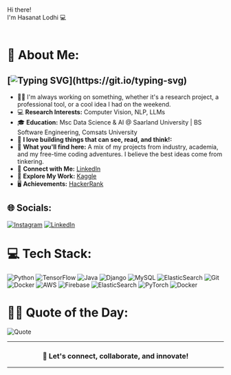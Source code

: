 <abc>

  <br>Hi there!
  <br> I'm Hasanat Lodhi :computer:<br>
  <br>
</abc>

# 💫 About Me:
## [![Typing SVG](https://readme-typing-svg.demolab.com?font=Fira+Code&weight=600&duration=3000&pause=1000&color=B9E7F7&background=FF461B00&width=435&lines=Machine+Learning+Engineer;Unleashing+AI+Intriguing+Potential!)](https://git.io/typing-svg)
- 💪🏻 I'm always working on something, whether it's a research project, a professional tool, or a cool idea I had on the weekend.
- 💻 **Research Interests:** Computer Vision, NLP, LLMs
- 🎓 **Education:** Msc Data Science & AI @ Saarland University | BS Software Engineering, Comsats University
- 🧠 **I love building things that can see, read, and think!:**
- 💼 **What you'll find here:** A mix of my projects from industry, academia, and my free-time coding adventures. I believe the best ideas come from tinkering.
- 🔗 **Connect with Me:** [LinkedIn](https://www.linkedin.com/in/hasanatlodhi/)
- 👀 **Explore My Work:** [Kaggle](https://www.kaggle.com/hasanatlodhi/)
- 🖥️ **Achievements:** [HackerRank](https://www.hackerrank.com/lodhihasanat)


## 🌐 Socials:
[![Instagram](https://img.shields.io/badge/Instagram-%23E4405F.svg?logo=Instagram&logoColor=white)](https://www.instagram.com/hasanatlodhi) [![LinkedIn](https://img.shields.io/badge/LinkedIn-%230077B5.svg?logo=linkedin&logoColor=white)](https://www.linkedin.com/in/hasanatlodhi/) 

# 💻 Tech Stack:
![Python](https://img.shields.io/badge/python-3670A0?style=for-the-badge&logo=python&logoColor=ffdd54) ![TensorFlow](https://img.shields.io/badge/TensorFlow-%23FF6F00.svg?style=for-the-badge&logo=TensorFlow&logoColor=white) ![Java](https://img.shields.io/badge/java-%23ED8B00.svg?style=for-the-badge&logo=openjdk&logoColor=white) ![Django](https://img.shields.io/badge/django-%23092E20.svg?style=for-the-badge&logo=django&logoColor=white) ![MySQL](https://img.shields.io/badge/mysql-4479A1.svg?style=for-the-badge&logo=mysql&logoColor=white) ![ElasticSearch](https://img.shields.io/badge/-ElasticSearch-005571?style=for-the-badge&logo=elasticsearch) ![Git](https://img.shields.io/badge/git-%23F05033.svg?style=for-the-badge&logo=git&logoColor=white) ![Docker](https://img.shields.io/badge/docker-%230db7ed.svg?style=for-the-badge&logo=docker&logoColor=white) ![AWS](https://img.shields.io/badge/AWS-%23FF9900.svg?style=for-the-badge&logo=amazon-aws&logoColor=white) ![Firebase](https://img.shields.io/badge/firebase-%23039BE5.svg?style=for-the-badge&logo=firebase) ![ElasticSearch](https://img.shields.io/badge/-ElasticSearch-005571?style=for-the-badge&logo=elasticsearch) ![PyTorch](https://img.shields.io/badge/PyTorch-%23EE4C2C.svg?style=for-the-badge&logo=PyTorch&logoColor=white) ![Docker](https://img.shields.io/badge/docker-%230db7ed.svg?style=for-the-badge&logo=docker&logoColor=white)

# ✍🏻 Quote of the Day:
![Quote](https://quotes-github-readme.vercel.app/api?type=horizontal&theme=algolia)



---

<h3 align="center">🚀 Let's connect, collaborate, and innovate!</h3>

---
